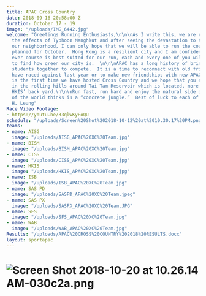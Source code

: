 ```yaml
---
title: APAC Cross Country
date: 2018-09-16 20:58:00 Z
duration: October 17 - 19
image: "/uploads/IMG_6442.jpg"
welcome: "Greetings Running Enthusiasts,\n\n\nAs I write this, we are reeling from
  the effects of Typhoon Manghkut and after seeing the devastation to the trees in
  our neighborhood, I can only hope that we will be able to run the course we have
  planned for October.  Hong Kong is a resilient city and I am confident that which
  ever course is best suited for our run, each and every one of you will be surprised
  to find how green our city is.  \n\n\nAPAC has a long history of bringing international
  students together to compete.  It is a time to reconnect with old friends you may
  have raced against last year or to make new friendships with new APAC peers.  This
  is the first time we have hosted Cross Country and we hope that you enjoy running
  in the rolling hills around Tai Tam Reservoir which is located, more or less, in
  HKIS’ back yard.\n\n\nRun fast, run hard and enjoy the natural side of what most
  of the world thinks is a “concrete jungle.”  Best of luck to each of you!\n\n\nSincerely\nSharon
  H. Leung"
Race Video Footage:
- https://youtu.be/33qlwKyEoQU
schedule: "/uploads/Screen%20Shot%202018-10-12%20at%2010.30.17%20PM.png"
teams:
- name: AISG
  image: "/uploads/AISG_APAC%20XC%20Team.jpg"
- name: BISM
  image: "/uploads/BISM_APAC%20XC%20Team.jpg"
- name: CISS
  image: "/uploads/CISS_APAC%20XC%20Team.jpg"
- name: HKIS
  image: "/uploads/HKIS_APAC%20XC%20Team.jpg"
- name: ISB
  image: "/uploads/ISB_APAC%20XC%20Team.jpg"
- name: SAS PD
  image: "/uploads/SASPD_APAC%20XC%20Team.jpeg"
- name: SAS PX
  image: "/uploads/SASPX_APAC%20XC%20Team.JPG"
- name: SFS
  image: "/uploads/SFS_APAC%20XC%20Team.jpg"
- name: WAB
  image: "/uploads/WAB_APAC%20XC%20Team.jpg"
Results: "/uploads/APAC%20CROSS%20COUNTRY%202018%20RESULTS.docx"
layout: sportapac
---
```


# ![Screen Shot 2018-10-20 at 10.26.14 AM-030c2a.png](/uploads/Screen%20Shot%202018-10-20%20at%2010.26.14%20AM-030c2a.png)